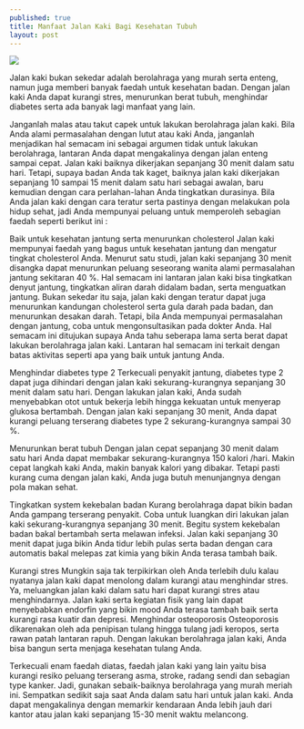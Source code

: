 ```yaml
---
published: true
title: Manfaat Jalan Kaki Bagi Kesehatan Tubuh
layout: post
---
```

<img src="http://ahlikolesterol.com/wp-content/uploads/2015/08/Jalan-Kaki-Ternyata-Bisa-Cegah-Risiko-Kanker-Payudara-Lho.jpg">

Jalan kaki bukan sekedar adalah berolahraga yang murah serta enteng, namun juga memberi banyak faedah untuk kesehatan badan. Dengan jalan kaki Anda dapat kurangi stres, menurunkan berat tubuh, menghindar diabetes serta ada banyak lagi manfaat yang lain. 

Janganlah malas atau takut capek untuk lakukan berolahraga jalan kaki. Bila Anda alami permasalahan dengan lutut atau kaki Anda, janganlah menjadikan hal semacam ini sebagai argumen tidak untuk lakukan berolahraga, lantaran Anda dapat mengakalinya dengan jalan enteng sampai cepat. 
Jalan kaki baiknya dikerjakan sepanjang 30 menit dalam satu hari. Tetapi, supaya badan Anda tak kaget, baiknya jalan kaki dikerjakan sepanjang 10 sampai 15 menit dalam satu hari sebagai awalan, baru kemudian dengan cara perlahan-lahan Anda tingkatkan durasinya. Bila Anda jalan kaki dengan cara teratur serta pastinya dengan melakukan pola hidup sehat, jadi Anda mempunyai peluang untuk memperoleh sebagian faedah seperti berikut ini : 

Baik untuk kesehatan jantung serta menurunkan cholesterol Jalan kaki mempunyai faedah yang bagus untuk kesehatan jantung dan mengatur tingkat cholesterol Anda. Menurut satu studi, jalan kaki sepanjang 30 menit disangka dapat menurunkan peluang seseorang wanita alami permasalahan jantung sekitaran 40 %. Hal semacam ini lantaran jalan kaki bisa tingkatkan denyut jantung, tingkatkan aliran darah didalam badan, serta menguatkan jantung. Bukan sekedar itu saja, jalan kaki dengan teratur dapat juga menurunkan kandungan cholesterol serta gula darah pada badan, dan menurunkan desakan darah. Tetapi, bila Anda mempunyai permasalahan dengan jantung, coba untuk mengonsultasikan pada dokter Anda. Hal semacam ini ditujukan supaya Anda tahu seberapa lama serta berat dapat lakukan berolahraga jalan kaki. Lantaran hal semacam ini terkait dengan batas aktivitas seperti apa yang baik untuk jantung Anda. 

Menghindar diabetes type 2 Terkecuali penyakit jantung, diabetes type 2 dapat juga dihindari dengan jalan kaki sekurang-kurangnya sepanjang 30 menit dalam satu hari. Dengan lakukan jalan kaki, Anda sudah menyebabkan otot untuk bekerja lebih hingga kekuatan untuk menyerap glukosa bertambah. Dengan jalan kaki sepanjang 30 menit, Anda dapat kurangi peluang terserang diabetes type 2 sekurang-kurangnya sampai 30 %. 

Menurunkan berat tubuh Dengan jalan cepat sepanjang 30 menit dalam satu hari Anda dapat membakar sekurang-kurangnya 150 kalori /hari. Makin cepat langkah kaki Anda, makin banyak kalori yang dibakar. Tetapi pasti kurang cuma dengan jalan kaki, Anda juga butuh menunjangnya dengan pola makan sehat. 

Tingkatkan system kekebalan badan Kurang berolahraga dapat bikin badan Anda gampang terserang penyakit. Coba untuk luangkan diri lakukan jalan kaki sekurang-kurangnya sepanjang 30 menit. Begitu system kekebalan badan bakal bertambah serta melawan infeksi. Jalan kaki sepanjang 30 menit dapat juga bikin Anda tidur lebih pulas serta badan dengan cara automatis bakal melepas zat kimia yang bikin Anda terasa tambah baik. 

Kurangi stres Mungkin saja tak terpikirkan oleh Anda terlebih dulu kalau nyatanya jalan kaki dapat menolong dalam kurangi atau menghindar stres. Ya, meluangkan jalan kaki dalam satu hari dapat kurangi stres atau menghindarnya. Jalan kaki serta kegiatan fisik yang lain dapat menyebabkan endorfin yang bikin mood Anda terasa tambah baik serta kurangi rasa kuatir dan depresi. 
Menghindar osteoporosis Osteoporosis dikarenakan oleh ada penipisan tulang hingga tulang jadi keropos, serta rawan patah lantaran rapuh. Dengan lakukan berolahraga jalan kaki, Anda bisa bangun serta menjaga kesehatan tulang Anda. 

Terkecuali enam faedah diatas, faedah jalan kaki yang lain yaitu bisa kurangi resiko peluang terserang asma, stroke, radang sendi dan sebagian type kanker. Jadi, gunakan sebaik-baiknya berolahraga yang murah meriah ini. Sempatkan sedikit saja saat Anda dalam satu hari untuk jalan kaki. Anda dapat mengakalinya dengan memarkir kendaraan Anda lebih jauh dari kantor atau jalan kaki sepanjang 15-30 menit waktu melancong.